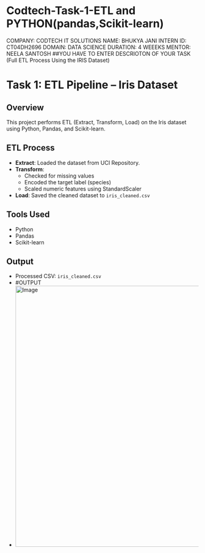 # Codtech-Task-1-ETL and PYTHON(pandas,Scikit-learn)
COMPANY: CODTECH IT SOLUTIONS
NAME: BHUKYA JANI
INTERN ID: CT04DH2696
DOMAIN: DATA SCIENCE
DURATION: 4 WEEEKS
MENTOR: NEELA SANTOSH
##YOU HAVE TO ENTER DESCRIOTON OF YOUR TASK (Full ETL Process Using the IRIS Dataset)
# Task 1: ETL Pipeline – Iris Dataset

## Overview
This project performs ETL (Extract, Transform, Load) on the Iris dataset using Python, Pandas, and Scikit-learn.

## ETL Process
- **Extract**: Loaded the dataset from UCI Repository.
- **Transform**:
  - Checked for missing values
  - Encoded the target label (species)
  - Scaled numeric features using StandardScaler
- **Load**: Saved the cleaned dataset to `iris_cleaned.csv`

## Tools Used
- Python
- Pandas
- Scikit-learn

## Output
- Processed CSV: `iris_cleaned.csv`
- #OUTPUT
- <img width="1397" height="682" alt="Image" src="https://github.com/user-attachments/assets/a229dea0-60da-4e96-a7d1-ae9dd04b278f" />
